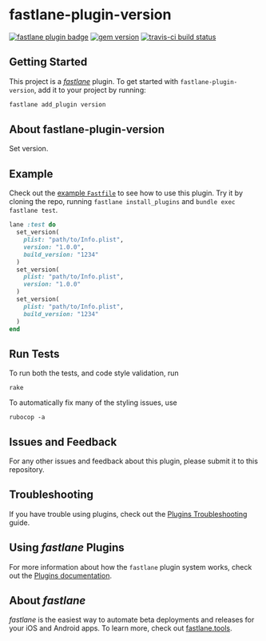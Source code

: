 # fastlane-plugin-version

[![fastlane plugin badge](https://rawcdn.githack.com/fastlane/fastlane/master/fastlane/assets/plugin-badge.svg)](https://rubygems.org/gems/fastlane-plugin-version)
[![gem version](https://img.shields.io/gem/v/fastlane-plugin-version.svg)](https://rubygems.org/gems/fastlane-plugin-version)
[![travis-ci build status](https://travis-ci.com/jasonnam/fastlane-plugin-version.svg?branch=master)](https://travis-ci.com/jasonnam/fastlane-plugin-version)

## Getting Started

This project is a [_fastlane_](https://github.com/fastlane/fastlane) plugin. To get started with `fastlane-plugin-version`, add it to your project by running:

```bash
fastlane add_plugin version
```

## About fastlane-plugin-version

Set version.

## Example

Check out the [example `Fastfile`](fastlane/Fastfile) to see how to use this plugin. Try it by cloning the repo, running `fastlane install_plugins` and `bundle exec fastlane test`.

```ruby
lane :test do
  set_version(
    plist: "path/to/Info.plist",
    version: "1.0.0",
    build_version: "1234"
  )
  set_version(
    plist: "path/to/Info.plist",
    version: "1.0.0"
  )
  set_version(
    plist: "path/to/Info.plist",
    build_version: "1234"
  )
end
```

## Run Tests

To run both the tests, and code style validation, run

```
rake
```

To automatically fix many of the styling issues, use
```
rubocop -a
```

## Issues and Feedback

For any other issues and feedback about this plugin, please submit it to this repository.

## Troubleshooting

If you have trouble using plugins, check out the [Plugins Troubleshooting](https://docs.fastlane.tools/plugins/plugins-troubleshooting/) guide.

## Using _fastlane_ Plugins

For more information about how the `fastlane` plugin system works, check out the [Plugins documentation](https://docs.fastlane.tools/plugins/create-plugin/).

## About _fastlane_

_fastlane_ is the easiest way to automate beta deployments and releases for your iOS and Android apps. To learn more, check out [fastlane.tools](https://fastlane.tools).
